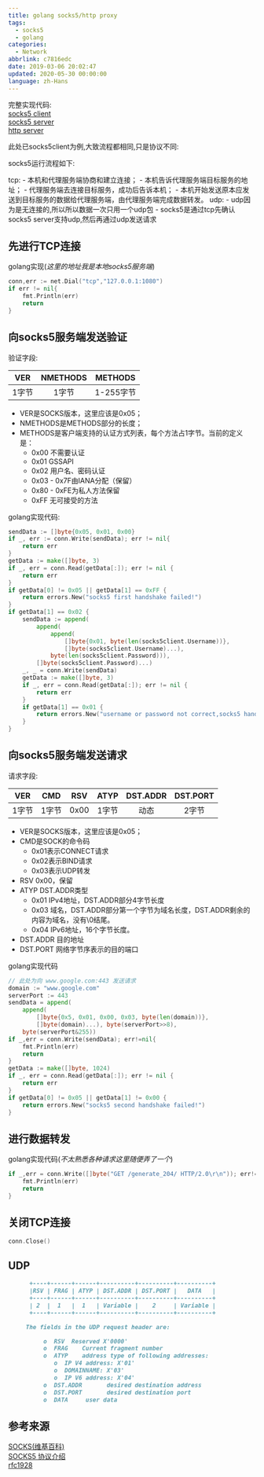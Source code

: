 ```yaml
---
title: golang socks5/http proxy
tags:
  - socks5
  - golang
categories:
  - Network
abbrlink: c7816edc
date: 2019-03-06 20:02:47
updated: 2020-05-30 00:00:00
language: zh-Hans
---
```

完整实现代码:  
[socks5 client](https://github.com/Asutorufa/yuhaiin/blob/master/net/proxy/socks5/client/socks5client.go)  
[socks5 server](https://github.com/Asutorufa/yuhaiin/blob/master/net/proxy/socks5/server/server.go)  
[http server](https://github.com/Asutorufa/yuhaiin/blob/master/net/proxy/http/server/server.go)  

此处已socks5client为例,大致流程都相同,只是协议不同:  

socks5运行流程如下:

tcp:
    - 本机和代理服务端协商和建立连接；
    - 本机告诉代理服务端目标服务的地址；
    - 代理服务端去连接目标服务，成功后告诉本机；
    - 本机开始发送原本应发送到目标服务的数据给代理服务端，由代理服务端完成数据转发。
udp:
    - udp因为是无连接的,所以所以数据一次只用一个udp包
    - socks5是通过tcp先确认socks5 server支持udp,然后再通过udp发送请求

## 先进行TCP连接

golang实现(_这里的地址我是本地socks5服务端_)

```go
conn,err := net.Dial("tcp","127.0.0.1:1080")
if err != nil{
    fmt.Println(err)
    return
}
```

## 向socks5服务端发送验证

验证字段:

|VER|NMETHODS|METHODS|
|:-:|:-:|:-:|
|1字节|1字节|1-255字节|

- VER是SOCKS版本，这里应该是0x05； <!--more--> 
- NMETHODS是METHODS部分的长度；  
- METHODS是客户端支持的认证方式列表，每个方法占1字节。当前的定义是：  
  - 0x00 不需要认证
  - 0x01 GSSAPI
  - 0x02 用户名、密码认证
  - 0x03 - 0x7F由IANA分配（保留）
  - 0x80 - 0xFE为私人方法保留
  - 0xFF 无可接受的方法

golang实现代码:  

```go
sendData := []byte{0x05, 0x01, 0x00}
if _, err := conn.Write(sendData); err != nil{
    return err
}
getData := make([]byte, 3)
if _, err = conn.Read(getData[:]); err != nil {
    return err
}
if getData[0] != 0x05 || getData[1] == 0xFF {
    return errors.New("socks5 first handshake failed!")
}
if getData[1] == 0x02 {
    sendData := append(
        append(
            append(
                []byte{0x01, byte(len(socks5client.Username))},
                []byte(socks5client.Username)...),
            byte(len(socks5client.Password))),
        []byte(socks5client.Password)...)
    _, _ = conn.Write(sendData)
    getData := make([]byte, 3)
    if _, err = conn.Read(getData[:]); err != nil {
        return err
    }
    if getData[1] == 0x01 {
        return errors.New("username or password not correct,socks5 handshake failed!")
    }
}
```

## 向socks5服务端发送请求

请求字段:

|VER|CMD|RSV|ATYP|DST.ADDR|DST.PORT|
|:-:|:-:|:-:|:-:|:-:|:-:|
|1字节|1字节|0x00|1字节|动态|2字节|

- VER是SOCKS版本，这里应该是0x05；
- CMD是SOCK的命令码
  - 0x01表示CONNECT请求
  - 0x02表示BIND请求
  - 0x03表示UDP转发
- RSV 0x00，保留
- ATYP DST.ADDR类型
  - 0x01 IPv4地址，DST.ADDR部分4字节长度
  - 0x03 域名，DST.ADDR部分第一个字节为域名长度，DST.ADDR剩余的内容为域名，没有\0结尾。
  - 0x04 IPv6地址，16个字节长度。
- DST.ADDR 目的地址
- DST.PORT 网络字节序表示的目的端口

golang实现代码

```go
// 此处为向 www.google.com:443 发送请求
domain := "www.google.com"
serverPort := 443
sendData = append(
    append(
        []byte{0x5, 0x01, 0x00, 0x03, byte(len(domain))},
        []byte(domain)...), byte(serverPort>>8),
    byte(serverPort&255))
if _,err = conn.Write(sendData); err!=nil{
    fmt.Println(err)
    return
}
getData := make([]byte, 1024)
if _, err = conn.Read(getData[:]); err != nil {
    return err
}
if getData[0] != 0x05 || getData[1] != 0x00 {
    return errors.New("socks5 second handshake failed!")
}
```

## 进行数据转发

golang实现代码(_不太熟悉各种请求这里随便弄了一个_)

```go
if _,err = conn.Write([]byte("GET /generate_204/ HTTP/2.0\r\n")); err!=nil{
    fmt.Println(err)
    return
}
```

## 关闭TCP连接

```go
conn.Close()
```

## UDP

```md
      +----+------+------+----------+----------+----------+
      |RSV | FRAG | ATYP | DST.ADDR | DST.PORT |   DATA   |
      +----+------+------+----------+----------+----------+
      | 2  |  1   |  1   | Variable |    2     | Variable |
      +----+------+------+----------+----------+----------+

     The fields in the UDP request header are:

          o  RSV  Reserved X'0000'
          o  FRAG    Current fragment number
          o  ATYP    address type of following addresses:
             o  IP V4 address: X'01'
             o  DOMAINNAME: X'03'
             o  IP V6 address: X'04'
          o  DST.ADDR       desired destination address
          o  DST.PORT       desired destination port
          o  DATA     user data
```

## 参考来源  

[SOCKS(维基百科)](https://en.wikipedia.org/wiki/SOCKS)  
[SOCKS5 协议介绍](https://my.oschina.net/997155658/blog/1563154)  
[rfc1928](https://tools.ietf.org/html/rfc1928)  
